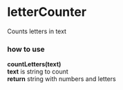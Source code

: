 # letterCounter
Counts letters in text 

### how to use
**countLetters(text)**  
**text** is string to count  
**return** string with numbers and letters
